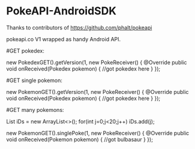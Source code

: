 # PokeAPI-AndroidSDK

Thanks to contributors of https://github.com/phalt/pokeapi


pokeapi.co V1 wrapped as handy Android API.


#GET pokedex:

new PokedexGET().getVersion(1, new PokeReceiver<Pokedex>() {
            @Override
            public void onReceived(Pokedex pokemon) {
                //got pokedex here
            }
        });
        
#GET single pokemon:

new PokemonGET().getVersion(1, new PokeReceiver<Pokedex>() {
            @Override
            public void onReceived(Pokedex pokemon) {
                //got pokedex here
            }
        });
        
#GET many pokemons:
      
List<Integer> iDs = new ArrayList<>();
for(int j=0;j<20;j++)  iDs.add(j);

new PokemonGET().singlePoke(1, new PokeReceiver<Pokemon>() {
            @Override
            public void onReceived(Pokemon pokemon) {
                //got bulbasaur
            }
        });
